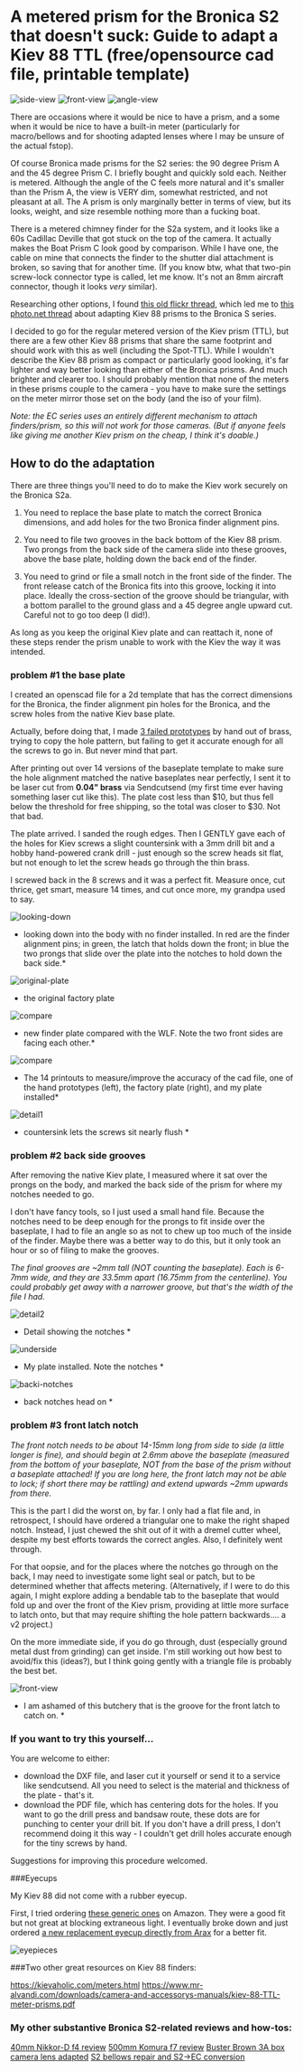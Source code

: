 

# A metered prism for the Bronica S2 that doesn't suck:  Guide to adapt a Kiev 88 TTL (free/opensource cad file, printable template)

![side-view](photos/full-side-profile.jpeg)
![front-view](photos/full-front-view.jpeg)
![angle-view](photos/full-angle-view.jpeg)



There are occasions where it would be nice to have a prism, and a some when it would be nice to have a built-in meter (particularly for macro/bellows and for shooting adapted lenses where I may be unsure of the actual fstop).

Of course Bronica made prisms for the S2 series:  the 90 degree Prism A and the 45 degree Prism C.  I briefly bought and quickly sold each.  Neither is metered.  Although the angle of the C feels more natural and it's smaller than the Prism A, the view is VERY dim, somewhat restricted, and not pleasant at all. The A prism is only marginally better in terms of view, but its looks, weight, and size resemble nothing more than a fucking boat.  

There is a metered chimney finder for the S2a system, and it looks like a 60s Cadillac Deville that got stuck on the top of the camera. It actually makes the Boat Prism C look good by comparison.  While I have one, the cable on mine that connects the finder to the shutter dial attachment is broken, so saving that for another time.  (If you know btw, what that two-pin screw-lock connector type is called, let me know.  It's not an 8mm aircraft connector, though it looks *very* similar).  

Researching other options, I found [this old flickr thread](https://www.flickr.com/groups/2677388@N24/discuss/72157658792446389/), which led me to [this photo.net thread](https://www.photo.net/forums/topic/10137-has-anyone-used-kiev-spot-ttl-prism-on-bronica-s2a/) about adapting Kiev 88 prisms to the Bronica S series.  

I decided to go for the regular metered version of the Kiev prism (TTL), but there are a few other Kiev 88 prisms that share the same footprint and should work with this as well (including the Spot-TTL).  While I wouldn't describe the Kiev 88 prism as compact or particularly good looking, it's far lighter and way better looking than either of the Bronica prisms.  And much brighter and clearer too.  I should probably mention that none of the meters in these prisms couple to the camera - you have to make sure the settings on the meter mirror those set on the body (and the iso of your film).

*Note:  the EC series uses an entirely different mechanism to attach finders/prism, so this will not work for those cameras.  (But if anyone feels like giving me another Kiev prism on the cheap, I think it's doable.)*



## How to do the adaptation


There are three things you'll need to do to make the Kiev work securely on the Bronica S2a.  


1)  You need to replace the base plate to match the correct Bronica dimensions, and add holes for the two Bronica finder alignment pins.

2)  You need to file two grooves in the back bottom of the Kiev 88 prism.  Two prongs from the back side of the camera slide into these grooves, above the base plate, holding down the back end of the finder.  

3)  You need to grind or file a small notch in the front side of the finder.   The front release catch of the Bronica fits into this groove, locking it into place.  Ideally the cross-section of the groove should be triangular, with a bottom parallel to the ground glass and a 45 degree angle upward cut.  Careful not to go too deep (I did!).  

As long as you keep the original Kiev plate and can reattach it, none of these steps render the prism unable to work with the Kiev the way it was intended.


### problem #1 the base plate

I created an openscad file for a 2d template that has the correct dimensions for the Bronica, the finder alignment pin holes for the Bronica, and the screw holes from the native Kiev base plate. 

Actually, before doing that, I made [3 failed prototypes](https://imgur.com/a/NDPlpRM) by hand out of brass, trying to copy the hole pattern, but failing to get it accurate enough for all the screws to go in.  But never mind that part.

After printing out over 14 versions of the baseplate template to make sure the hole alignment matched the native baseplates near perfectly, I sent it to be laser cut from **0.04" brass** via Sendcutsend (my first time ever having something laser cut like this).  The plate cost less than $10, but thus fell below the threshold for free shipping, so the total was closer to $30.  Not that bad.

The plate arrived.  I sanded the rough edges. Then I GENTLY gave each of the holes for Kiev screws a slight countersink with a 3mm drill bit and a hobby hand-powered crank drill - just enough so the screw heads sit flat, but not enough to let the screw heads go through the thin brass.

I screwed back in the 8 screws and it was a perfect fit.  Measure once, cut thrice, get smart, measure 14 times, and cut once more, my grandpa used to say.

![looking-down](photos/looking-down-body.JPG)
* looking down into the body with no finder installed.  In red are the finder alignment pins;  in green, the latch that holds down the front;  in blue the two prongs that slide over the plate into the notches to hold down the back side.*


![original-plate](photos/original-plate.jpeg)
* the original factory plate

![compare](photos/photos/New-plate-compare-wlf.jpeg)
* new finder plate compared with the WLF.  Note the two front sides are facing each other.*

![compare](photos/templates-old-new.jpeg)
* The 14 printouts to measure/improve the accuracy of the cad file, one of the hand prototypes (left), the factory plate (right), and my plate installed*
  
![detail1](photos/detail1.jpeg)
* countersink lets the screws sit nearly flush *



### problem #2 back side grooves


After removing the native Kiev plate, I measured where it sat over the prongs on the body, and marked the back side of the prism for where my notches needed to go.

I don't have fancy tools, so I just used a small hand file.  Because the notches need to be deep enough for the prongs to fit inside over the baseplate, I had to file an angle so as not to chew up too much of the inside of the finder.  Maybe there was a better way to do this, but it only took an hour or so of filing to make the grooves.

*The final grooves are ~2mm tall (NOT counting the baseplate).  Each is 6-7mm wide, and they are 33.5mm apart (16.75mm from the centerline).  You could probably get away with a narrower groove, but that's the width of the file I had.*

![detail2](photos/detail2.jpeg)
* Detail showing the notches *

![underside](photos/underside.jpeg)
* My plate installed.  Note the notches *

![backi-notches](photos/back-notches.jpeg)
* back notches head on *



### problem #3 front latch notch


*The front notch needs to be about 14-15mm long from side to side (a little longer is fine), and should begin at 2.6mm above the baseplate (measured from the bottom of your baseplate, NOT from the base of the prism without a baseplate attached!  If you are long here, the front latch may not be able to lock; if short there may be rattling) and extend upwards ~2mm upwards from there.*

This is the part I did the worst on, by far.  I only had a flat file and, in retrospect, I should have ordered a triangular one to make the right shaped notch.  Instead, I just chewed the shit out of it with a dremel cutter wheel, despite my best efforts towards the correct angles.  Also, I definitely went through.

For that oopsie, and for the places where the notches go through on the back, I may need to investigate some light seal or patch, but to be determined whether that affects metering.  (Alternatively, if I were to do this again, I might explore adding a bendable tab to the baseplate that would fold up and over the front of the Kiev prism, providing at little more surface to latch onto, but that may require shifting the hole pattern backwards.... a v2 project.)

On the more immediate side, if you do go through, dust (especially ground metal dust from grinding) can get inside.  I'm still working out how best to avoid/fix this (ideas?), but I think going gently with a triangle file is probably the best bet.

![front-view](photos/front-view.jpeg)
* I am ashamed of this butchery that is the groove for the front latch to catch on. *


### If you want to try this yourself...


You are welcome to either:

 - download the DXF file, and laser cut it yourself or send it to a service like sendcutsend.  All you need to select is the material and thickness of the plate - that's it.
 - download the PDF file, which has centering dots for the holes.  If you want to go the drill press and bandsaw route, these dots are for punching to center your drill bit.  If you don't have a drill press, I don't recommend doing it this way - I couldn't get drill holes accurate enough for the tiny screws by hand.

Suggestions for improving this procedure welcomed.


###Eyecups

My Kiev 88 did not come with a rubber eyecup.

First, I tried ordering [these generic ones](https://www.amazon.com/dp/B0CQXGXL1B?ref_=ppx_hzsearch_conn_dt_b_fed_asin_title_5) on Amazon.  They were a good fit but not great at blocking extraneous light.  I eventually broke down and just ordered [a new replacement eyecup directly from Arax](https://araxfoto.com/accessories/eye-cup/) for a better fit.


![eyepieces](photos/eyepieces.jpeg)



###Two other great resources on Kiev 88 finders:

https://kievaholic.com/meters.html
https://www.mr-alvandi.com/downloads/camera-and-accessorys-manuals/kiev-88-TTL-meter-prisms.pdf


### My other substantive Bronica S2-related reviews and how-tos:

[40mm Nikkor-D f4 review](https://www.reddit.com/r/AnalogCommunity/comments/1jkkd1u/the_little_known_alternative_to_the_hasselblad/)
[500mm Komura f7 review](https://www.reddit.com/r/AnalogCommunity/comments/1h1fw50/bronica_s2a_telephoto_madness_the_komura_500mm_f7/)
[Buster Brown 3A box camera lens adapted](https://www.reddit.com/r/AnalogCommunity/comments/1iykq9i/bronica_s2a_sporting_a_box_camera_lens_with_a/)
[S2 bellows repair and S2->EC conversion](https://www.reddit.com/r/Bronica/comments/1jgc18j/bronica_s2_bellows_screw_replacements_and/)
